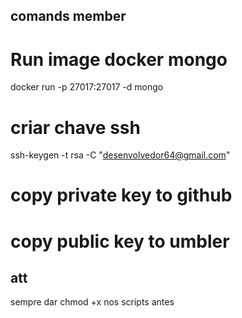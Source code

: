 ## comands member
# Run image docker mongo
docker run -p 27017:27017 -d mongo
# criar chave ssh
ssh-keygen -t rsa -C "desenvolvedor64@gmail.com"
# copy private key to github
# copy public key to umbler
## att
sempre dar chmod +x nos scripts antes 